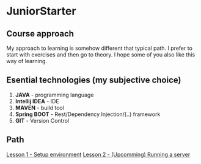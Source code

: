 # JuniorStarter

## Course approach
My approach to learning is somehow different that typical path. I prefer to start with exercises and then go to theory. I hope some of you also like this way of learning.

## Esential technologies (my subjective choice)
1. **JAVA** - programming language
2. **Intellij IDEA** - IDE  
3. **MAVEN** - build tool 
4. **Spring BOOT** - Rest/Dependency Injection/(..) framework
5. **GIT** - Version Control

## Path
[Lesson 1 - Setup environment](https://github.com/plancys/JuniorStarter/blob/master/Lesson-001/README.md)
[Lesson 2 - (Upcomming) Running a server ](https://github.com/plancys/JuniorStarter/blob/master/Lesson-001/README.md)
